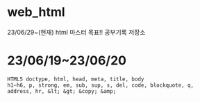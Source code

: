# web_html
23/06/29~(현재)  html 마스터 목표!! 공부기록 저장소

# 23/06/19~23/06/20

```
HTML5 doctype, html, head, meta, title, body
h1~h6, p, strong, em, sub, sup, s, del, code, blockquote, q, 
address, hr, &lt; &gt; &copy; &amp;  
```
